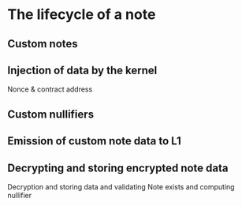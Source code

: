 # The lifecycle of a note

## Custom notes

## Injection of data by the kernel

Nonce & contract address

## Custom nullifiers

## Emission of custom note data to L1

## Decrypting and storing encrypted note data

Decryption and storing data and validating Note exists and computing nullifier
